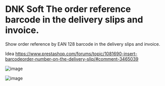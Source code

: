 # DNK Soft The order reference barcode in the delivery slips and invoice.
Show order reference by EAN 128 barcode in the delivery slips and invoice.

Idea https://www.prestashop.com/forums/topic/1081690-insert-barcodeorder-number-on-the-delivery-slip/#comment-3465039


![image](https://github.com/dnkhack/dnkpdforderbarcode/assets/35419462/940459d3-e244-48f8-8335-216edaf7b322)

![image](https://github.com/dnkhack/dnkpdforderbarcode/assets/35419462/3fd9da2a-d9e6-48bf-9194-5fe4bb054bf8)
